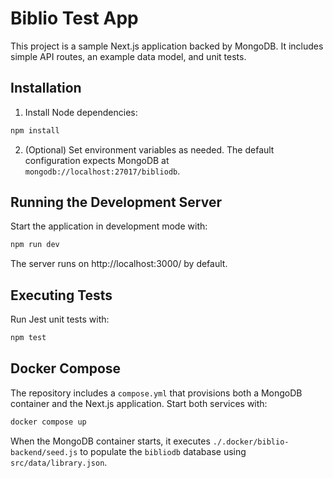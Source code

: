 # Biblio Test App

This project is a sample Next.js application backed by MongoDB. It includes simple API routes, an example data model, and unit tests.

## Installation

1. Install Node dependencies:

```bash
npm install
```

2. (Optional) Set environment variables as needed. The default configuration expects MongoDB at `mongodb://localhost:27017/bibliodb`.

## Running the Development Server

Start the application in development mode with:

```bash
npm run dev
```

The server runs on http://localhost:3000/ by default.

## Executing Tests

Run Jest unit tests with:

```bash
npm test
```

## Docker Compose

The repository includes a `compose.yml` that provisions both a MongoDB container and the Next.js application. Start both services with:

```bash
docker compose up
```

When the MongoDB container starts, it executes `./.docker/biblio-backend/seed.js` to populate the `bibliodb` database using `src/data/library.json`.


